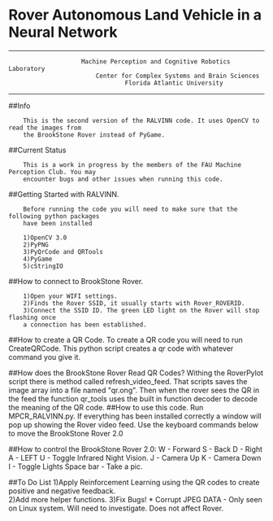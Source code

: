 #                                 Rover Autonomous Land Vehicle in a Neural Network
-------------------------------------------------------

                        Machine Perception and Cognitive Robotics Laboratory
                            Center for Complex Systems and Brain Sciences
                                    Florida Atlantic University
-------------------------------------------------------
##Info

        This is the second version of the RALVINN code. It uses OpenCV to read the images from
        the BrookStone Rover instead of PyGame. 

##Current Status

        This is a work in progress by the members of the FAU Machine Perception Club. You may 
        encounter bugs and other issues when running this code. 

##Getting Started with RALVINN.

        Before running the code you will need to make sure that the following python packages 
        have been installed

        1)OpenCV 3.0
        2)PyPNG
        3)PyQrCode and QRTools
        4)PyGame
        5)cStringIO

##How to connect to BrookStone Rover.

        1)Open your WIFI settings. 
        2)Finds the Rover SSID, it usually starts with Rover_ROVERID.
        3)Connect the SSID ID. The green LED light on the Rover will stop flashing once 
        a connection has been established.


##How to create a QR Code.
        To create a QR code you will need to run CreateQRCode. This python script creates a qr code with 
        whatever command you give it.
        
##How does the BrookStone Rover Read QR Codes?
        Withing the RoverPylot script there is method called refresh_video_feed. That scripts saves 
        the image array into a file named "qr.ong". Then when the rover sees the QR in the feed the 
        function qr_tools uses the built in function decoder to decode the meaning of the QR code.
##How to use this code.
        Run MPCR_RALVINN.py. If everything has been installed correctly a window will pop up showing the
        Rover video feed. Use the keyboard commands below to move the BrookStone Rover 2.0

##How to control the BrookStone Rover 2.0:
        W - Forward
        S - Back
        D - Right
        A - LEFT
        U - Toggle Infrared Night Vision.
        J - Camera Up
        K - Camera Down
        I - Toggle Lights
        Space bar - Take a pic.
        
##To Do List
      1)Apply Reinforcement Learning using the QR codes to create positive and negative feedback.  
      2)Add more helper functions.
      3)Fix Bugs!
          * Corrupt JPEG DATA - Only seen on Linux system. Will need to investigate. Does not affect Rover.
